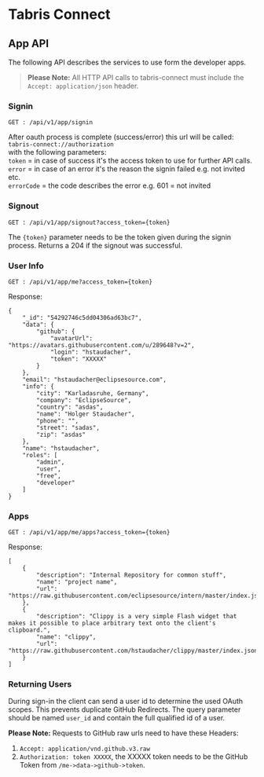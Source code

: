 # Tabris Connect

## App API
The following API describes the services to use form the developer apps.

> **Please Note:** All HTTP API calls to tabris-connect must include the `Accept: application/json` header.

### Signin

`GET : /api/v1/app/signin`

After oauth process is complete (success/error) this url will be called:    
  `tabris-connect://authorization`    
with the following parameters:    
  `token` = in case of success it's the access token to use for further API calls.    
  `error` = in case of an error it's the reason the signin failed e.g. not invited etc.   
  `errorCode` = the code describes the error e.g. 601 = not invited
  
### Signout

`GET : /api/v1/app/signout?access_token={token}`

The `{token}` parameter needs to be the token given during the signin process. Returns a 204 if the signout was successful.

### User Info

`GET : /api/v1/app/me?access_token={token}`

Response:

```
{
    "_id": "54292746c5dd04306ad63bc7",
    "data": {
        "github": {
            "avatarUrl": "https://avatars.githubusercontent.com/u/289648?v=2",
            "login": "hstaudacher",
            "token": "XXXXX"
        }
    },
    "email": "hstaudacher@eclipsesource.com",
    "info": {
        "city": "Karladasruhe, Germany",
        "company": "EclipseSource",
        "country": "asdas",
        "name": "Holger Staudacher",
        "phone": "",
        "street": "sadas",
        "zip": "asdas"
    },
    "name": "hstaudacher",
    "roles": [
        "admin",
        "user",
        "free",
        "developer"
    ]
}

```

### Apps

`GET : /api/v1/app/me/apps?access_token={token}`

Response:

```
[
    {
        "description": "Internal Repository for common stuff",
        "name": "project name",
        "url": "https://raw.githubusercontent.com/eclipsesource/intern/master/index.json"
    },
    {
        "description": "Clippy is a very simple Flash widget that makes it possible to place arbitrary text onto the client's clipboard.",
        "name": "clippy",
        "url": "https://raw.githubusercontent.com/hstaudacher/clippy/master/index.json"
    }
]
```

### Returning Users
During sign-in the client can send a user id to determine the used OAuth scopes. This prevents duplicate GitHub Redirects. The query parameter should be named `user_id` and contain the full qualified id of a user.

**Please Note:** Requests to GitHub raw urls need to have these Headers:    
1. `Accept: application/vnd.github.v3.raw`    
2. `Authorization: token XXXXX`, the XXXXX token needs to be the GitHub Token from `/me->data->github->token`.    
